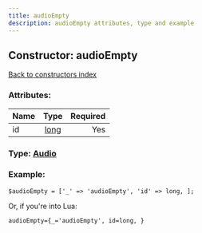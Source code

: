 ```yaml
---
title: audioEmpty
description: audioEmpty attributes, type and example
---
```

## Constructor: audioEmpty  
[Back to constructors index](index.md)



### Attributes:

| Name     |    Type       | Required |
|----------|:-------------:|---------:|
|id|[long](../types/long.md) | Yes|



### Type: [Audio](../types/Audio.md)


### Example:

```
$audioEmpty = ['_' => 'audioEmpty', 'id' => long, ];
```  

Or, if you're into Lua:  


```
audioEmpty={_='audioEmpty', id=long, }

```



